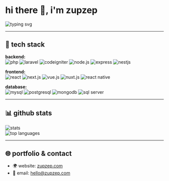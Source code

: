 # hi there 👋, i'm zupzep

<img src="https://readme-typing-svg.demolab.com?font=fira+code&weight=500&size=24&pause=1000&color=00dc82&center=false&vcenter=true&width=435&lines=fullstack+developer" alt="typing svg" />

---

## 🧰 tech stack

**backend:**  
![php](https://img.shields.io/badge/php-777bb4?logo=php&logoColor=white)
![laravel](https://img.shields.io/badge/laravel-ff2d20?logo=laravel&logoColor=white)
![codeigniter](https://img.shields.io/badge/codeigniter-ef4223?logo=codeigniter&logoColor=white)
![node.js](https://img.shields.io/badge/node.js-339933?logo=node.js&logoColor=white)
![express](https://img.shields.io/badge/express-000000?logo=express&logoColor=white)
![nestjs](https://img.shields.io/badge/nestjs-e0234e?logo=nestjs&logoColor=white)

**frontend:**  
![react](https://img.shields.io/badge/react-61dafb?logo=react&logoColor=black)
![next.js](https://img.shields.io/badge/next.js-000000?logo=next.js&logoColor=white)
![vue.js](https://img.shields.io/badge/vue.js-4fc08d?logo=vue.js&logoColor=white)
![nuxt.js](https://img.shields.io/badge/nuxt.js-00dc82?logo=nuxt.js&logoColor=white)
![react native](https://img.shields.io/badge/react%20native-61dafb?logo=react&logoColor=black)

**database:**  
![mysql](https://img.shields.io/badge/mysql-4479a1?logo=mysql&logoColor=white)
![postgresql](https://img.shields.io/badge/postgresql-4169e1?logo=postgresql&logoColor=white)
![mongodb](https://img.shields.io/badge/mongodb-47a248?logo=mongodb&logoColor=white)
![sql server](https://img.shields.io/badge/sql%20server-cc2927?logo=microsoftsqlserver&logoColor=white)

---

## 📊 github stats

![stats](https://github-readme-stats.vercel.app/api?username=zupzep&show_icons=true&theme=tokyonight)  
![top languages](https://github-readme-stats.vercel.app/api/top-langs/?username=zupzep&layout=compact&theme=tokyonight)

---

## 🌐 portfolio & contact

- 🌍 website: [zupzep.com](https://zupzep.com)  
- 📧 email: hello@zupzep.com
